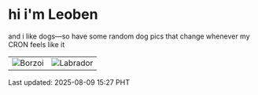 # hi i'm Leoben

and i like dogs—so have some random dog pics that change whenever my CRON feels like it

|  |  |
|--------|----------|
| ![Borzoi](https://random-dog-vercel.vercel.app/api/random-borzoi?v=1754724424) | ![Labrador](https://random-dog-vercel.vercel.app/api/random-labrador?v=1754724424) |

Last updated: 2025-08-09 15:27 PHT
